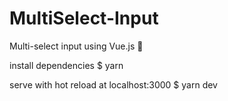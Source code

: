 # MultiSelect-Input
Multi-select input using Vue.js 🐛

install dependencies
$ yarn

serve with hot reload at localhost:3000
$ yarn dev
